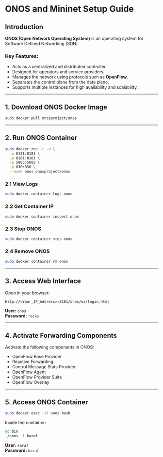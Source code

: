 #  ONOS and Mininet Setup Guide

##  Introduction

**ONOS (Open Network Operating System)** is an operating system for Software Defined Networking (SDN).

###  Key Features:
- Acts as a centralized and distributed controller.  
- Designed for operators and service providers.  
- Manages the network using protocols such as **OpenFlow**.  
- Separates the control plane from the data plane.  
- Supports multiple instances for high availability and scalability.

---

##  1. Download ONOS Docker Image
```bash
sudo docker pull onosproject/onos
```

---

##  2. Run ONOS Container
```bash
sudo docker run -t -d \
  -p 8181:8181 \
  -p 8101:8101 \
  -p 5005:5005 \
  -p 830:830 \
  --name onos onosproject/onos
```

###  2.1 View Logs
```bash
sudo docker container logs onos
```

###  2.2 Get Container IP
```bash
sudo docker container inspect onos
```

###  2.3 Stop ONOS
```bash
sudo docker container stop onos
```

###  2.4 Remove ONOS
```bash
sudo docker container rm onos
```

---

##  3. Access Web Interface

Open in your browser:

```
http://<Your_IP_Address>:8181/onos/ui/login.html
```

**User:** `onos`  
**Password:** `rocks`

---

##  4. Activate Forwarding Components

Activate the following components in ONOS:
- OpenFlow Base Provider  
- Reactive Forwarding  
- Control Message Stats Provider  
- OpenFlow Agent  
- OpenFlow Provider Suite  
- OpenFlow Overlay  

---

##  5. Access ONOS Container
```bash
sudo docker exec -it onos bash
```

Inside the container:
```bash
cd bin
./onos -l karaf
```

**User:** `karaf`  
**Password:** `karaf`  

